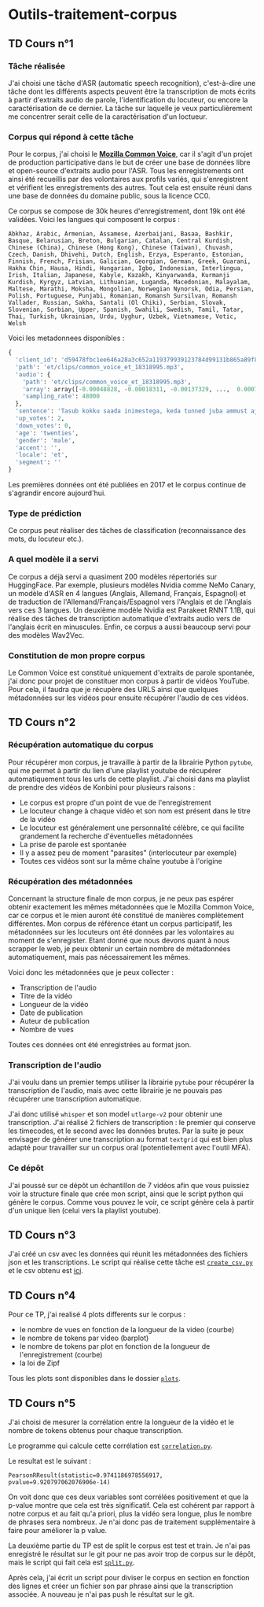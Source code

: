 # Outils-traitement-corpus

## TD Cours n°1

### Tâche réalisée

J'ai choisi une tâche d'ASR (automatic speech recognition), c'est-à-dire une tâche dont les différents aspects peuvent être la transcription de mots écrits à partir d'extraits audio de parole, l'identification du locuteur, ou encore la caractérisation de ce dernier. La tâche sur laquelle je veux particulièrement me concentrer serait celle de la caractérisation d'un loctueur.

### Corpus qui répond à cette tâche

Pour le corpus, j'ai choisi le [**Mozilla Common Voice**](https://commonvoice.mozilla.org/fr), car il s'agit d'un projet de production participative dans le but de créer une base de données libre et open-source d'extraits audio pour l'ASR. Tous les enregistrements ont ainsi été recueillis par des volontaires aux profils variés, qui s'enregistrent et vérifient les enregistrements des autres. Tout cela est ensuite réuni dans une base de données du domaine public, sous la licence CC0.

Ce corpus se compose de 30k heures d'enregistrement, dont 19k ont été validées. 
Voici les langues qui composent le corpus :
```
Abkhaz, Arabic, Armenian, Assamese, Azerbaijani, Basaa, Bashkir, Basque, Belarusian, Breton, Bulgarian, Catalan, Central Kurdish, Chinese (China), Chinese (Hong Kong), Chinese (Taiwan), Chuvash, Czech, Danish, Dhivehi, Dutch, English, Erzya, Esperanto, Estonian, Finnish, French, Frisian, Galician, Georgian, German, Greek, Guarani, Hakha Chin, Hausa, Hindi, Hungarian, Igbo, Indonesian, Interlingua, Irish, Italian, Japanese, Kabyle, Kazakh, Kinyarwanda, Kurmanji Kurdish, Kyrgyz, Latvian, Lithuanian, Luganda, Macedonian, Malayalam, Maltese, Marathi, Moksha, Mongolian, Norwegian Nynorsk, Odia, Persian, Polish, Portuguese, Punjabi, Romanian, Romansh Sursilvan, Romansh Vallader, Russian, Sakha, Santali (Ol Chiki), Serbian, Slovak, Slovenian, Sorbian, Upper, Spanish, Swahili, Swedish, Tamil, Tatar, Thai, Turkish, Ukrainian, Urdu, Uyghur, Uzbek, Vietnamese, Votic, Welsh
```

Voici les metadonnees disponibles :
```py
{
  'client_id': 'd59478fbc1ee646a28a3c652a119379939123784d99131b865a89f8b21c81f69276c48bd574b81267d9d1a77b83b43e6d475a6cfc79c232ddbca946ae9c7afc5', 
  'path': 'et/clips/common_voice_et_18318995.mp3', 
  'audio': {
    'path': 'et/clips/common_voice_et_18318995.mp3', 
    'array': array([-0.00048828, -0.00018311, -0.00137329, ...,  0.00079346, 0.00091553,  0.00085449], dtype=float32), 
    'sampling_rate': 48000
  }, 
  'sentence': 'Tasub kokku saada inimestega, keda tunned juba ammust ajast saati.', 
  'up_votes': 2, 
  'down_votes': 0, 
  'age': 'twenties', 
  'gender': 'male', 
  'accent': '', 
  'locale': 'et', 
  'segment': ''
}
```

Les premières données ont été publiées en 2017 et le corpus continue de s'agrandir encore aujourd'hui.

### Type de prédiction

Ce corpus peut réaliser des tâches de classification (reconnaissance des mots, du locuteur etc.).

### A quel modèle il a servi

Ce corpus a déjà servi a quasiment 200 modèles répertoriés sur HuggingFace. Par exemple, plusieurs modèles Nvidia comme NeMo Canary, un modèle d'ASR en 4 langues (Anglais, Allemand, Français, Espagnol) et de traduction de l'Allemand/Français/Espagnol vers l'Anglais et de l'Anglais vers ces 3 langues. Un deuxième modèle Nvidia est Parakeet RNNT 1.1B, qui réalise des tâches de transcription automatique d'extraits audio vers de l'anglais écrit en minuscules.
Enfin, ce corpus a aussi beaucoup servi pour des modèles Wav2Vec.

### Constitution de mon propre corpus

Le Common Voice est constitué uniquement d'extraits de parole spontanée, j'ai donc pour projet de constituer mon corpus à partir de vidéos YouTube. Pour cela, il faudra que je récupère des URLS ainsi que quelques métadonnées sur les vidéos pour ensuite récupérer l'audio de ces vidéos. 

## TD Cours n°2

### Récupération automatique du corpus

Pour récupérer mon corpus, je travaille à partir de la librairie Python `pytube`, qui me permet à partir du lien d'une playlist youtube de récupérer automatiquement tous les urls de cette playlist.
J'ai choisi dans ma playlist de prendre des vidéos de Konbini pour plusieurs raisons :
- Le corpus est propre d'un point de vue de l'enregistrement
- Le locuteur change à chaque vidéo et son nom est présent dans le titre de la vidéo
- Le locuteur est généralement une personnalité célèbre, ce qui facilite grandement la recherche d'éventuelles métadonnées
- La prise de parole est spontanée
- Il y a assez peu de moment "parasites" (interlocuteur par exemple)
- Toutes ces vidéos sont sur la même chaîne youtube à l'origine

### Récupération des métadonnées

Concernant la structure finale de mon corpus, je ne peux pas espérer obtenir exactement les mêmes métadonnées que le Mozilla Common Voice, car ce corpus et le mien auront été constitué de manières complètement différentes. Mon corpus de référence étant un corpus participatif, les métadonnées sur les locuteurs ont été données par les volontaires au moment de s'enregister. Etant donné que nous devons quant à nous scrapper le web, je peux obtenir un certain nombre de métadonnées automatiquement, mais pas nécessairement les mêmes.

Voici donc les métadonnées que je peux collecter :
- Transcription de l'audio
- Titre de la vidéo
- Longueur de la vidéo
- Date de publication
- Auteur de publication
- Nombre de vues

Toutes ces données ont été enregistrées au format json.

### Transcription de l'audio

J'ai voulu dans un premier temps utiliser la librairie `pytube` pour récupérer la transcription de l'audio, mais avec cette librairie je ne pouvais pas récupérer une transcription automatique.

J'ai donc utilisé `whisper` et son model `utlarge-v2` pour obtenir une transcription. J'ai réalisé 2 fichiers de transcription : le premier qui conserve les timecodes, et le second avec les données brutes. Par la suite je peux envisager de générer une transcription au format `textgrid` qui est bien plus adapté pour travailler sur un corpus oral (potentiellement avec l'outil MFA).

### Ce dépôt

J'ai poussé sur ce dépôt un échantillon de 7 vidéos afin que vous puissiez voir la structure finale que crée mon script, ainsi que le script python qui génère le corpus. Comme vous pouvez le voir, ce script génère cela à partir d'un unique lien (celui vers la playlist youtube).

## TD Cours n°3

J'ai créé un csv avec les données qui réunit les métadonnées des fichiers json et les transcriptions. Le script qui réalise cette tâche est [`create_csv.py`](src/create_csv.py) et le csv obtenu est [ici](data/data.csv).

## TD Cours n°4

Pour ce TP, j'ai realisé 4 plots differents sur le corpus :
- le nombre de vues en fonction de la longueur de la video (courbe)
- le nombre de tokens par video (barplot)
- le nombre de tokens par plot en fonction de la longueur de l'enregistrement (courbe)
- la loi de Zipf


Tous les plots sont disponibles dans le dossier [`plots`](plots).

## TD Cours n°5

J'ai choisi de mesurer la corrélation entre la longueur de la vidéo et le nombre de tokens obtenus pour chaque transcription.

Le programme qui calcule cette corrélation est [`correlation.py`](src/correlation.py).

Le resultat est le suivant : 
```
PearsonRResult(statistic=0.9741186978556917, pvalue=9.920797062076906e-14)
```
On voit donc que ces deux variables sont corrélées positivement et que la p-value montre que cela est très significatif. Cela est cohérent par rapport à notre corpus et au fait qu'a priori, plus la vidéo sera longue, plus le nombre de phrases sera nombreux. Je n'ai donc pas de traitement supplémentaire à faire pour améliorer la p value.

La deuxième partie du TP est de split le corpus est test et train. Je n'ai pas enregistré le résultat sur le git pour ne pas avoir trop de corpus sur le dépôt, mais le script qui fait cela est [`split.py`](src/split.py).

Après cela, j'ai écrit un script pour diviser le corpus en section en fonction des lignes et créer un fichier son par phrase ainsi que la transcription associée. A nouveau je n'ai pas push le résultat sur le git. 
